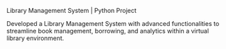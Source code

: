 Library Management System | Python Project

Developed a  Library Management System with advanced functionalities to streamline book management, borrowing, and analytics within a virtual library environment.

	
